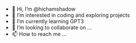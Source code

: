 - 👋 Hi, I’m @hichamshadow
- 👀 I’m interested in coding and exploring projects
- 🌱 I’m currently learning GPT3
- 💞️ I’m looking to collaborate on ...
- 📫 How to reach me ...

<!---
hichamshadow/hichamshadow is a ✨ special ✨ repository because its `README.md` (this file) appears on your GitHub profile.
You can click the Preview link to take a look at your changes.
--->

